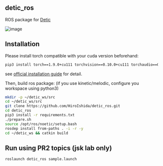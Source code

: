 ## detic_ros
ROS package for [Detic](https://github.com/facebookresearch/Detic)

![image](https://drive.google.com/uc?export=view&id=1aiWK51VL9pQvEKABpodRG7CkJRcjZodw)

## Installation
Please install torch compatible with your cuda version beforehand:
```bash
pip3 install torch==1.9.0+cu111 torchvision==0.10.0+cu111 torchaudio==0.9.0 -f https://download.pytorch.org/whl/torch_stable.html # 
```
see [official installation guide](https://pytorch.org/get-started/previous-versions/) for detail.

Then, build ros package: (if you use kinetic/melodic, configure you workspace using python3)
```bash
mkdir -p ~/detic_ws/src
cd ~/detic_ws/src
git clone https://github.com/HiroIshida/detic_ros.git
cd detic_ros
pip3 install -r requirements.txt
./prepare.sh
source /opt/ros/noetic/setup.bash 
rosdep install from-paths . -i -r -y
cd ~/detic_ws && catkin build
```

## Run using PR2 topics (jsk lab only)
```bash
roslaunch detic_ros sample.launch
```